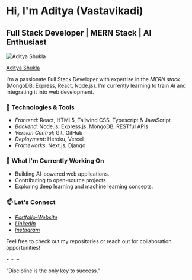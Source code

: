 # Hi, I'm Aditya (Vastavikadi)

## Full Stack Developer | MERN Stack | AI Enthusiast
<img alt="Aditya Shukla" src="https://github.com/vastavikadi/Images/blob/main/IMG_20240310_190523_386.jpg"></img>

<script src="https://platform.linkedin.com/badges/js/profile.js" async defer type="text/javascript"></script>
<div class="badge-base LI-profile-badge" data-locale="en_US" data-size="medium" data-theme="dark" data-type="VERTICAL" data-vanity="vastavikadi" data-version="v1"><a class="badge-base__link LI-simple-link" href="https://in.linkedin.com/in/vastavikadi?trk=profile-badge">Aditya Shukla</a></div>

I'm a passionate Full Stack Developer with expertise in the *MERN stack* (MongoDB, Express, React, Node.js). I'm currently learning to train *AI* and integrating it into web development.

### 🔧 Technologies & Tools
- *Frontend*: React, HTML5, Tailwind CSS, Typescript & JavaScript
- *Backend*: Node.js, Express.js, MongoDB, RESTful APIs
- *Version Control*: Git, GitHub
- *Deployment*: Heroku, Vercel
- *Frameworks*: Next.js, Django

### 🚀 What I'm Currently Working On
- Building AI-powered web applications.
- Contributing to open-source projects.
- Exploring deep learning and machine learning concepts.

### 📫 Let's Connect
- *[Portfolio-Website](https://vastavikportfolio.vercel.app/)*
- *[LinkedIn](https://www.linkedin.com/in/aditya-shukla-3134472b3/)*
- *[Instagram](https://www.instagram.com/Vastavik.adi/)*

Feel free to check out my repositories or reach out for collaboration opportunities!

~ ~ ~

“Discipline is the only key to success.”
